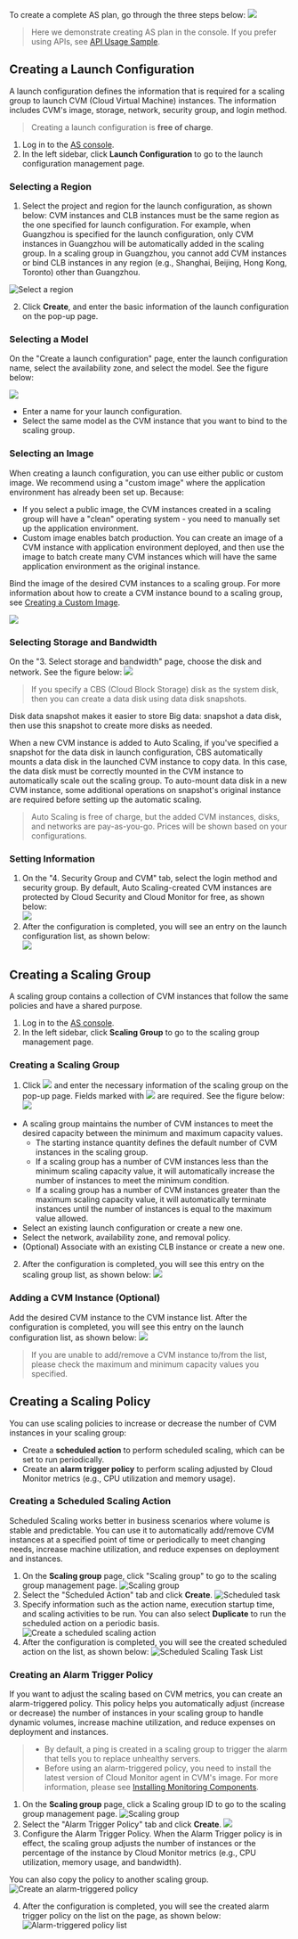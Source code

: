 To create a complete AS plan, go through the three steps below:
![](https://main.qcloudimg.com/raw/bb6c41ddc7c79cb3c76580f9ae42a008.png)

>Here we demonstrate creating AS plan in the console. If you prefer using APIs, see [API Usage Sample](https://intl.cloud.tencent.com/document/product/377/4232).

## Creating a Launch Configuration
A launch configuration defines the information that is required for a scaling group to launch CVM (Cloud Virtual Machine) instances. The information includes CVM's image, storage, network, security group, and login method.

>Creating a launch configuration is **free of charge**.

1. Log in to the [AS console](https://console.cloud.tencent.com/autoscaling/config).
2. In the left sidebar, click **Launch Configuration** to go to the launch configuration management page.

### Selecting a Region

1. Select the project and region for the launch configuration, as shown below:
CVM instances and CLB instances must be the same region as the one specified for launch configuration. For example, when Guangzhou is specified for the launch configuration, only CVM instances in Guangzhou will be automatically added in the scaling group.  In a scaling group in Guangzhou, you cannot add CVM instances or bind CLB instances in any region (e.g., Shanghai, Beijing, Hong Kong, Toronto) other than Guangzhou.

![Select a region](https://main.qcloudimg.com/raw/014744e64c1b5bb3f251a478baa84540.png)

2. Click **Create**, and enter the basic information of the launch configuration on the pop-up page.

### Selecting a Model

On the "Create a launch configuration" page, enter the launch configuration name, select the availability zone, and select the model. See the figure below:

![](https://main.qcloudimg.com/raw/0bd50d2d909e34deadd5d9681ba5f7e6.png)

- Enter a name for your launch configuration.
- Select the same model as the CVM instance that you want to bind to the scaling group.

### Selecting an Image

When creating a launch configuration, you can use either public or custom image.
We recommend using a "custom image" where the application environment has already been set up. Because:
- If you select a public image, the CVM instances created in a scaling group will have a "clean" operating system - you need to manually set up the application environment.
- Custom image enables batch production. You can create an image of a CVM instance with application environment deployed, and then use the image to batch create many CVM instances which will have the same application environment as the original instance.

Bind the image of the desired CVM instances to a scaling group. For more information about how to create a CVM instance bound to a scaling group, see [Creating a Custom Image](https://intl.cloud.tencent.com/document/product/213/4942).

![](https://main.qcloudimg.com/raw/51d1974f89849862c8a4536f02864c2a.png)

### Selecting Storage and Bandwidth

On the "3. Select storage and bandwidth" page, choose the disk and network. See the figure below:
![](https://main.qcloudimg.com/raw/2ef5c1920b6e1fbb46a9a17c5de91529.png)

>If you specify a CBS (Cloud Block Storage) disk as the system disk, then you can create a data disk using data disk snapshots.

Disk data snapshot makes it easier to store Big data: snapshot a data disk, then use this snapshot to create more disks as needed. 

When a new CVM instance is added to Auto Scaling, if you've specified a snapshot for the data disk in launch configuration, CBS automatically mounts a data disk in the launched CVM instance to copy data. In this case, the data disk must be correctly mounted in the CVM instance to automatically scale out the scaling group. To auto-mount data disk in a new CVM instance, some additional operations on snapshot's original instance are required before setting up the automatic scaling.

>Auto Scaling is free of charge, but the added CVM instances, disks, and networks are pay-as-you-go. Prices will be shown based on your configurations.

### Setting Information

1. On the "4. Security Group and CVM" tab, select the login method and security group. By default, Auto Scaling-created CVM instances are protected by Cloud Security and Cloud Monitor for free, as shown below:  
![](https://main.qcloudimg.com/raw/26b2f98e3a32eb5d9a50af56fbe6eb1e.png)
2. After the configuration is completed, you will see an entry on the launch configuration list, as shown below:  
![](https://main.qcloudimg.com/raw/7b25c445cf77fecdcf9c67b1f5431a70.png)

## Creating a Scaling Group

A scaling group contains a collection of CVM instances that follow the same policies and have a shared purpose.

1. Log in to the [AS console](https://console.cloud.tencent.com/autoscaling/config).
2. In the left sidebar, click **Scaling Group** to go to the scaling group management page.

### Creating a Scaling Group

1. Click ![](https://main.qcloudimg.com/raw/f5e390d089b31895de1c7ee94f7f1902.png) and enter the necessary information of the scaling group on the pop-up page. Fields marked with ![](//mccdn.qcloud.com/static/img/f9df27a1d1e0d42a7ff08dd884bfa34c/image.png) are required. See the figure below:
![](https://main.qcloudimg.com/raw/09b130b952b426530acbe5ad6288b5d7.png)
 - A scaling group maintains the number of CVM instances to meet the desired capacity between the minimum and maximum capacity values.
    - The starting instance quantity defines the default number of CVM instances in the scaling group.
    - If a scaling group has a number of CVM instances less than the minimum scaling capacity value, it will automatically increase the number of instances to meet the minimum condition. 
    - If a scaling group has a number of CVM instances greater than the maximum scaling capacity value, it will automatically terminate instances until the number of instances is equal to the maximum value allowed.
 - Select an existing launch configuration or create a new one.
 - Select the network, availability zone, and removal policy.
 - (Optional) Associate with an existing CLB instance or create a new one.

2. After the configuration is completed, you will see this entry on the scaling group list, as shown below: 
![](https://main.qcloudimg.com/raw/3943d03b316974835be615acef893bd2.png)

### Adding a CVM Instance (Optional)

Add the desired CVM instance to the CVM instance list. After the configuration is completed, you will see this entry on the launch configuration list, as shown below: 
![](https://main.qcloudimg.com/raw/741d48877eaef9642dfff2193d540403.png)

> If you are unable to add/remove a CVM instance to/from the list, please check the maximum and minimum capacity values you specified.

## Creating a Scaling Policy

You can use scaling policies  to increase or decrease the number of CVM instances in your scaling group:
- Create a **scheduled action** to perform scheduled scaling, which can be set to run periodically.
- Create an **alarm trigger policy** to perform scaling adjusted by Cloud Monitor metrics (e.g., CPU utilization and memory usage).

### Creating a Scheduled Scaling Action

Scheduled Scaling works better in business scenarios where volume is stable and predictable. You can use it to automatically add/remove CVM instances at a specified point of time or periodically to meet changing needs, increase machine utilization, and reduce expenses on deployment and instances. 

1. On the **Scaling group** page, click "Scaling group" to go to the scaling group management page.
![Scaling group](https://main.qcloudimg.com/raw/2bd1126836549e378ac52a664e107e79.png)
2. Select the "Scheduled Action" tab and click **Create**.
![Scheduled task](https://main.qcloudimg.com/raw/50a8f16c5826b2b1886e1e9aabba8671.png)
3. Specify information such as the action name, execution startup time, and scaling activities to be run. You can also select **Duplicate** to run the scheduled action on a periodic basis.
![Create a scheduled scaling action](https://main.qcloudimg.com/raw/196e482efed765613323dea3703532e7.png)
4. After the configuration is completed, you will see the created scheduled action on the list, as shown below:
![Scheduled Scaling Task List](https://main.qcloudimg.com/raw/3bd91d894eeefb2b3fc5119500694574.png)

### Creating an Alarm Trigger Policy

If you want to adjust the scaling based on CVM metrics, you can create an alarm-triggered policy. This policy helps you automatically adjust (increase or decrease) the number of instances in your scaling group to handle dynamic volumes, increase machine utilization, and reduce expenses on deployment and instances.

>- By default,  a ping is created in a scaling group to trigger the alarm that tells you to replace unhealthy servers.
> - Before using an alarm-triggered policy, you need to install the latest version of Cloud Monitor agent in CVM's image. For more information, please see [Installing Monitoring Components](https://intl.cloud.tencent.com/document/product/248/6211).

1. On the **Scaling group** page, click a Scaling group ID to go to the scaling group management page.
![Scaling group](https://main.qcloudimg.com/raw/2bd1126836549e378ac52a664e107e79.png)
2. Select the "Alarm Trigger Policy" tab and click **Create**.
![](https://main.qcloudimg.com/raw/50a8f16c5826b2b1886e1e9aabba8671.png)
3. Configure the Alarm Trigger Policy. When the Alarm Trigger policy is in effect, the scaling group adjusts the number of instances or the percentage of the instance by Cloud Monitor metrics (e.g., CPU utilization, memory usage, and bandwidth).

You can also copy the policy to another scaling group.
![Create an alarm-triggered policy](https://main.qcloudimg.com/raw/196e482efed765613323dea3703532e7.png)  

4. After the configuration is completed, you will see the created alarm trigger policy on the list on the page, as shown below:
![Alarm-triggered policy list](https://main.qcloudimg.com/raw/3bd91d894eeefb2b3fc5119500694574.png)
